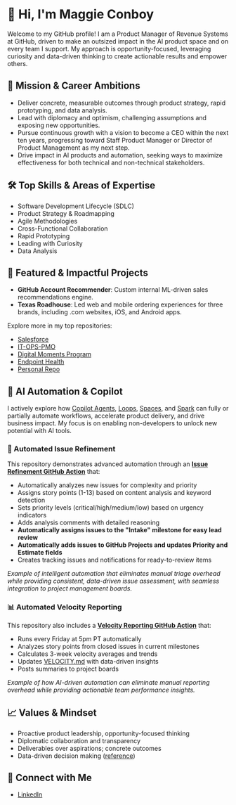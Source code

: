 # 👋 Hi, I'm Maggie Conboy

Welcome to my GitHub profile! I am a Product Manager of Revenue Systems at GitHub, driven to make an outsized impact in the AI product space and on every team I support. My approach is opportunity-focused, leveraging curiosity and data-driven thinking to create actionable results and empower others.

## 🚀 Mission & Career Ambitions

- Deliver concrete, measurable outcomes through product strategy, rapid prototyping, and data analysis.
- Lead with diplomacy and optimism, challenging assumptions and exposing new opportunities.
- Pursue continuous growth with a vision to become a CEO within the next ten years, progressing toward Staff Product Manager or Director of Product Management as my next step.
- Drive impact in AI products and automation, seeking ways to maximize effectiveness for both technical and non-technical stakeholders.

## 🛠️ Top Skills & Areas of Expertise

- Software Development Lifecycle (SDLC)
- Product Strategy & Roadmapping
- Agile Methodologies
- Cross-Functional Collaboration
- Rapid Prototyping
- Leading with Curiosity
- Data Analysis

## 🌟 Featured & Impactful Projects

- **GitHub Account Recommender**: Custom internal ML-driven sales recommendations engine.
- **Texas Roadhouse**: Led web and mobile ordering experiences for three brands, including .com websites, iOS, and Android apps.

Explore more in my top repositories:
- [Salesforce](https://github.com/github/salesforce)
- [IT-OPS-PMO](https://github.com/github/IT-OPS-PMO)
- [Digital Moments Program](https://github.com/github/digital-moments-program)
- [Endpoint Health](https://github.com/github/endpoint-health)
- [Personal Repo](https://github.com/maggieconboy/Personal-Repo)

## 🤖 AI Automation & Copilot

I actively explore how [Copilot Agents](https://github.com/copilot/agents), [Loops](https://github.com/copilot/loops), [Spaces](https://github.com/copilot/spaces), and [Spark](https://github.com/spark) can fully or partially automate workflows, accelerate product delivery, and drive business impact. My focus is on enabling non-developers to unlock new potential with AI tools.

### 🎯 Automated Issue Refinement
This repository demonstrates advanced automation through an **[Issue Refinement GitHub Action](.github/workflows/issue-refinement.yml)** that:
- Automatically analyzes new issues for complexity and priority
- Assigns story points (1-13) based on content analysis and keyword detection
- Sets priority levels (critical/high/medium/low) based on urgency indicators
- Adds analysis comments with detailed reasoning
- **Automatically assigns issues to the "Intake" milestone for easy lead review**
- **Automatically adds issues to GitHub Projects and updates Priority and Estimate fields**
- Creates tracking issues and notifications for ready-to-review items

*Example of intelligent automation that eliminates manual triage overhead while providing consistent, data-driven issue assessment, with seamless integration to project management boards.*

### 📊 Automated Velocity Reporting
This repository also includes a **[Velocity Reporting GitHub Action](.github/workflows/velocity-report.yml)** that:
- Runs every Friday at 5pm PT automatically
- Analyzes story points from closed issues in current milestones  
- Calculates 3-week velocity averages and trends
- Updates [VELOCITY.md](VELOCITY.md) with data-driven insights
- Posts summaries to project boards

*Example of how AI-driven automation can eliminate manual reporting overhead while providing actionable team performance insights.*

## 📈 Values & Mindset

- Proactive product leadership, opportunity-focused thinking
- Diplomatic collaboration and transparency
- Deliverables over aspirations; concrete outcomes
- Data-driven decision making ([reference](https://docs.github.com/))

## 🔗 Connect with Me

- [LinkedIn](https://www.linkedin.com/in/maggieconboy/)

